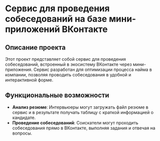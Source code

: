 # Сервис для проведения собеседований на базе мини-приложений ВКонтакте

## Описание проекта

Этот проект представляет собой сервис для проведения собеседований, встроенный в экосистему ВКонтакте через мини-приложения. Сервис разработан для оптимизации процесса найма в компании, позволяя проводить собеседования в удобной и интерактивной форме. 

## Функциональные возможности
- **Анализ резюме**: Интервьюеры могут загружать файл резюме в сервис и в результате получать таблицу с краткой информацией о кандидате.
- **Проведение собеседований**: Соискатели могут проходить собеседования прямо в ВКонтакте, выполняя задания и отвечая на вопросы.

